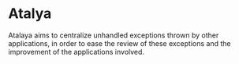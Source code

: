 # Atalya
Atalaya aims to centralize unhandled exceptions thrown by other applications, in order to ease the review of these exceptions and the improvement of the applications involved.
